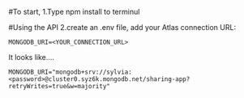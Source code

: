 #To start,
1.Type npm install to terminul

#Using the API
2.create an .env file, add your Atlas connection URL:

```
MONGODB_URI=<YOUR_CONNECTION_URL>
```


It looks like....
```
MONGODB_URI="mongodb+srv://sylvia:<password>@cluster0.syz6k.mongodb.net/sharing-app?retryWrites=true&w=majority"
```
